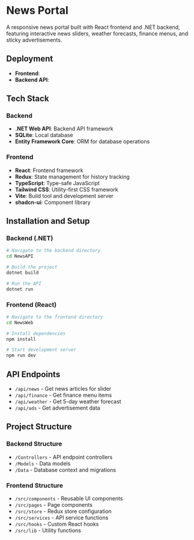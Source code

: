 # News Portal

A responsive news portal built with React frontend and .NET backend, featuring interactive news sliders, weather forecasts, finance menus, and sticky advertisements.

## Deployment

- **Frontend**: 
- **Backend API**: 

## Tech Stack

### Backend
- **.NET Web API**: Backend API framework
- **SQLite**: Local database
- **Entity Framework Core**: ORM for database operations

### Frontend
- **React**: Frontend framework
- **Redux**: State management for history tracking
- **TypeScript**: Type-safe JavaScript
- **Tailwind CSS**: Utility-first CSS framework
- **Vite**: Build tool and development server
- **shadcn-ui**: Component library


## Installation and Setup

### Backend (.NET)

```bash
# Navigate to the backend directory
cd NewsAPI

# Build the project
dotnet build

# Run the API
dotnet run
```

### Frontend (React)
```bash
# Navigate to the frontend directory
cd NewsWeb

# Install dependencies
npm install

# Start development server
npm run dev
```


## API Endpoints

- `/api/news` - Get news articles for slider
- `/api/finance` - Get finance menu items
- `/api/weather` - Get 5-day weather forecast
- `/api/ads` - Get advertisement data

## Project Structure

### Backend Structure
- `/Controllers` - API endpoint controllers
- `/Models` - Data models
- `/Data` - Database context and migrations

### Frontend Structure
- `/src/components` - Reusable UI components
- `/src/pages` - Page components
- `/src/store` - Redux store configuration
- `/src/services` - API service functions
- `/src/hooks` - Custom React hooks
- `/src/lib` - Utility functions